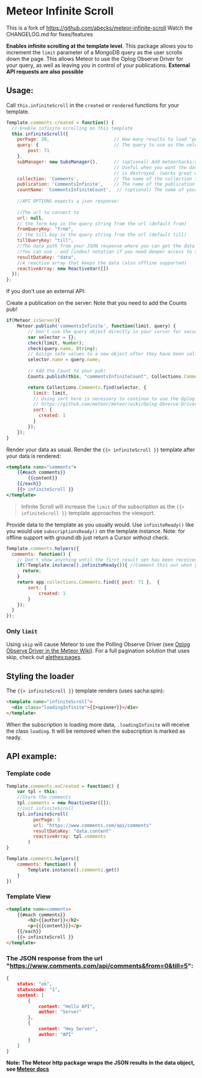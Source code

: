 # Meteor Infinite Scroll
This is a fork of https://github.com/abecks/meteor-infinite-scroll
Watch the CHANGELOG.md for fixes/features

**Enables infinite scrolling at the template level**. This package allows you to increment the `limit` parameter of a MongoDB query as the user scrolls down the page. This allows Meteor to use the Oplog Observe Driver for your query, as well as leaving you in control of your publications.
**External API requests are also possible**
## Usage:

Call `this.infiniteScroll` in the `created` or `rendered` functions for your template.

```js
Template.comments.created = function() {
  // Enable infinite scrolling on this template
  this.infiniteScroll({
    perPage: 20,                        // How many results to load "per page", optional if using cacheLimit option in SubsManager
    query: {                            // The query to use as the selector in our collection.find() query, not supported for API
        post: 71
    },
    subManager: new SubsManager(),      // (optional) Add meteorhacks:subs-manager to set the subscription on
                                        // Useful when you want the data to persist after this template 
                                        // is destroyed. (works great with ground:db)
    collection: 'Comments',             // The name of the collection to use for counting results
    publication: 'CommentsInfinite',    // The name of the publication to subscribe.
    countName: 'CommentsInfiniteCount',  // (optional) The name of your Count pub, will use <publication>Count as default value
    
    //API OPTIONS expects a json response!
    
    //The url to connect to
    url: null,
    // the form key in the query string from the url (default from)
    fromQueryKey: "from",
    // the till key in the query string from the url (default till)
    tillQueryKey: "till",
    //The data path from your JSON response where you can get the data array.
    //You can use . and [index] notation if you need deeper access to the object
    resultDataKey: "data",
    //A reactive array that keeps the data (also offline supported)
    reactiveArray: new ReactiveVar([])
  });
};
```

If you don't use an external API:

Create a publication on the server:
Note that you need to add the Counts pub!

```js
if(Meteor.isServer){
    Meteor.publish('commentsInfinite', function(limit, query) {
        // Don't use the query object directly in your cursor for security!
        var selector = {};
        check(limit, Number);
        check(query.name, String);
        // Assign safe values to a new object after they have been validated
        selector.name = query.name;
        
        // Add the Count to your pub!
        Counts.publish(this, "commentsInfiniteCount", Collections.Comments.find(selector, {limit: limit}));

        return Collections.Comments.find(selector, {
          limit: limit,
          // Using sort here is necessary to continue to use the Oplog Observe Driver!
          // https://github.com/meteor/meteor/wiki/Oplog-Observe-Driver
          sort: {
            created: 1
          }
        });
    });
}
```

Render your data as usual. Render the `{{> infiniteScroll }}` template after your data is rendered:

```handlebars
<template name="comments">
    {{#each comments}}
        {{content}}
    {{/each}}
    {{> infiniteScroll }}
</template>
```
> Infinite Scroll will increase the `limit` of the subscription as the `{{> infiniteScroll }}` template approaches the viewport.

Provide data to the template as you usually would. Use `infiniteReady()` like you would use `subscriptionsReady()` on the template instance.
Note: for offline support with ground:db just return a Cursor without check.
```js
Template.comments.helpers({
  comments: function() {
    // Don't show anything until the first result set has been received
    if(!Template.instance().infiniteReady()){ //Comment this out when you want offline support
      return;
    }
    return app.collections.Comments.find({ post: 71 },  {
        sort: {
            created: 1
        }
    });
  }
});
```

### Only `limit`

Using `skip` will cause Meteor to use the Polling Observe Driver (see [Oplog Observe Driver in the Meteor Wiki](https://github.com/meteor/meteor/wiki/Oplog-Observe-Driver)). For a full pagination solution that uses skip, check out [alethes:pages](https://github.com/alethes/meteor-pages).

## Styling the loader
The `{{> infiniteScroll }}` template renders (uses sacha:spin):
```html
<template name="infiniteScroll">
  <div class="loadingInfinite">{{>spinner}}</div>
</template>
```

When the subscription is loading more data, `.loadingInfinite` will receive the class `loading`. It will be removed when the subscription is marked as ready.

## API example:

### Template code
```js
Template.comments.onCreated = function() {
    var tpl = this;
    //Store the comments
    tpl.comments = new ReactiveVar([]);
    //init infiniteScroll
    tpl.infiniteScroll(
          perPage: 5
          url: "https://www.comments.com/api/comments"
          resultDataKey: "data.content"
          reactiveArray: tpl.comments
        )
}

Template.comments.helpers({
    comments: function() {
        Template.instance().comments.get()
    }
})
```

### Template View
```html
<template name=comments>
    {{#each comments}}
        <h2>{{author}}</h2>
        <p>{{{content}}}</p>
    {{/each}}
    {{> infiniteScroll }}
</template>
```
### The JSON response from the url "https://www.comments.com/api/comments&from=0&till=5":
```json
{
    status: "ok",
    statuscode: "1",
    content: [
        {
            content: "Hello API",
            author: "Server"
        },
        {
            content: "Hey Server",
            author: "API"
        }
    ]
}
```

**Note: The Meteor http package wraps the JSON results in the data object, see [Meteor docs](http://docs.meteor.com/#/full/http_call)**